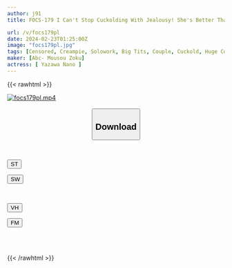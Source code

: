 ```yaml
---
author: j91
title: FOCS-179 I Can't Stop Cuckolding With Jealousy! She's Better Than Her Boyfriend And Gets Hooked On A Big Cock And Cums! I Was Creampied Three Times In A Row...I'm Going To See My Boyfriend Again Today Without Telling Him. Nano Yazawa

url: /v/focs179pl
date: 2024-02-23T01:25:00Z
image: "focs179pl.jpg"
tags: [Censored, Creampie, Solowork, Big Tits, Couple, Cuckold, Huge Cock	]
maker: [Abc- Mousou Zoku]
actress: [ Yazawa Nano ]
---
```



{{< rawhtml >}}

<div class="video" data-videoid="4qe09OVLrAuKAw7">
    <a href="javascript:;">
        <img src="/v/focs179pl/focs179pl.jpg" width="WIDTH" height="HEIGHT" alt="focs179pl.mp4" loading="lazy">
    </a>
</div>

<script type="text/javascript" src="https://j91.asia/asset/on-demand-st.js"></script>

<br>
  <link rel="stylesheet" href="https://j91.asia/asset/bs5.css">
  
  <center>
  <button class="btn btn-primary" type="button" data-bs-toggle="collapse" data-bs-target=".multi-collapse" aria-expanded="false" aria-controls="multiCollapseExample1 multiCollapseExample2"><h2>Download</h2></button></center>
</p>
<div class="row">
  <div class="col">
    <div class="collapse multi-collapse" id="multiCollapseExample1">
      <div class="card card-body">
	      	      <br>
<div class="buttons">  
<p><a href="https://streamtape.to/v/4qe09OVLrAuKAw7" target="_blank"><button class="btn-hover color-3"><i class="fa fa-download"></i> ST</button></a></p>
<p><a href="https://cdnwish.com/kpyh4ewmup0k" target="_blank"><button class="btn-hover color-2"><i class="fa fa-download"></i> SW</button></a></p></div>
    </div>
  </div>
</div>
  <div class="col">
    <div class="collapse multi-collapse" id="multiCollapseExample2">
      <div class="card card-body">
	      <br>
<div class="buttons">
<p><a href="javascript:;"><button class="btn-hover color-9"><i class="fa fa-download"></i> VH</button></a></p>
<p><a href="javascript:;"><button class="btn-hover color-8"><i class="fa fa-download"></i> FM</button></a></p></div>
<br><br>
      </div>
    </div>
  </div>
</div>

{{< /rawhtml >}}
